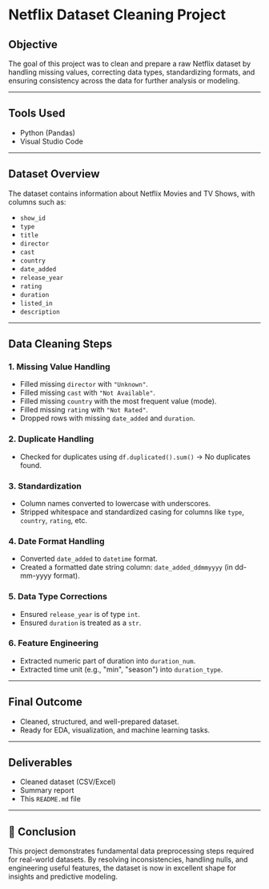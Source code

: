 #  Netflix Dataset Cleaning Project

##  Objective
The goal of this project was to clean and prepare a raw Netflix dataset by handling missing values, correcting data types, standardizing formats, and ensuring consistency across the data for further analysis or modeling.

---

##  Tools Used
- Python (Pandas)
-  Visual Studio Code
---

##  Dataset Overview
The dataset contains information about Netflix Movies and TV Shows, with columns such as:
- `show_id`
- `type`
- `title`
- `director`
- `cast`
- `country`
- `date_added`
- `release_year`
- `rating`
- `duration`
- `listed_in`
- `description`

---

##  Data Cleaning Steps

### 1. **Missing Value Handling**
- Filled missing `director` with `"Unknown"`.
- Filled missing `cast` with `"Not Available"`.
- Filled missing `country` with the most frequent value (mode).
- Filled missing `rating` with `"Not Rated"`.
- Dropped rows with missing `date_added` and `duration`.

### 2. **Duplicate Handling**
- Checked for duplicates using `df.duplicated().sum()` →  No duplicates found.

### 3. **Standardization**
- Column names converted to lowercase with underscores.
- Stripped whitespace and standardized casing for columns like `type`, `country`, `rating`, etc.

### 4. **Date Format Handling**
- Converted `date_added` to `datetime` format.
- Created a formatted date string column: `date_added_ddmmyyyy` (in dd-mm-yyyy format).

### 5. **Data Type Corrections**
- Ensured `release_year` is of type `int`.
- Ensured `duration` is treated as a `str`.

### 6. **Feature Engineering**
- Extracted numeric part of duration into `duration_num`.
- Extracted time unit (e.g., "min", "season") into `duration_type`.

---

##  Final Outcome
- Cleaned, structured, and well-prepared dataset.
- Ready for EDA, visualization, and machine learning tasks.

---

##  Deliverables
- Cleaned dataset (CSV/Excel)
- Summary report
- This `README.md` file

---

## 🧠 Conclusion
This project demonstrates fundamental data preprocessing steps required for real-world datasets. By resolving inconsistencies, handling nulls, and engineering useful features, the dataset is now in excellent shape for insights and predictive modeling.
